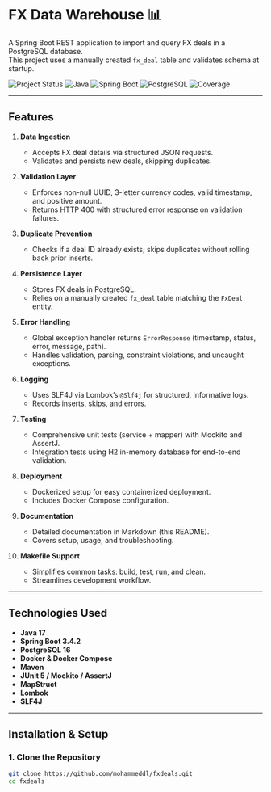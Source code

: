 # FX Data Warehouse 📊

A Spring Boot REST application to import and query FX deals in a PostgreSQL database.  
This project uses a manually created `fx_deal` table and validates schema at startup.

![Project Status](https://img.shields.io/badge/Status-Production--Ready-green)
![Java](https://img.shields.io/badge/Java-17-orange)
![Spring Boot](https://img.shields.io/badge/Spring%20Boot-3.4.2-green)
![PostgreSQL](https://img.shields.io/badge/PostgreSQL-16-blue)
![Coverage](https://img.shields.io/badge/Coverage-90%25-brightgreen)

---

## Features

1. **Data Ingestion**
   - Accepts FX deal details via structured JSON requests.
   - Validates and persists new deals, skipping duplicates.

2. **Validation Layer**
   - Enforces non-null UUID, 3-letter currency codes, valid timestamp, and positive amount.
   - Returns HTTP 400 with structured error response on validation failures.

3. **Duplicate Prevention**
   - Checks if a deal ID already exists; skips duplicates without rolling back prior inserts.

4. **Persistence Layer**
   - Stores FX deals in PostgreSQL.
   - Relies on a manually created `fx_deal` table matching the `FxDeal` entity.

5. **Error Handling**
   - Global exception handler returns `ErrorResponse` (timestamp, status, error, message, path).
   - Handles validation, parsing, constraint violations, and uncaught exceptions.

6. **Logging**
   - Uses SLF4J via Lombok’s `@Slf4j` for structured, informative logs.
   - Records inserts, skips, and errors.

7. **Testing**
   - Comprehensive unit tests (service + mapper) with Mockito and AssertJ.
   - Integration tests using H2 in-memory database for end-to-end validation.

8. **Deployment**
   - Dockerized setup for easy containerized deployment.
   - Includes Docker Compose configuration.

9. **Documentation**
   - Detailed documentation in Markdown (this README).
   - Covers setup, usage, and troubleshooting.

10. **Makefile Support**
    - Simplifies common tasks: build, test, run, and clean.
    - Streamlines development workflow.

---

## Technologies Used

- **Java 17**  
- **Spring Boot 3.4.2**  
- **PostgreSQL 16**  
- **Docker & Docker Compose**  
- **Maven**  
- **JUnit 5 / Mockito / AssertJ**  
- **MapStruct**  
- **Lombok**  
- **SLF4J**

---

## Installation & Setup

### 1. Clone the Repository
```bash
git clone https://github.com/mohammeddl/fxdeals.git
cd fxdeals

